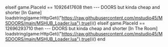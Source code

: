 elseif game.PlaceId == 10926417608 then --- DOORS but kinda cheap and shorter [In Game]
loadstring(game:HttpGet(("https://raw.githubusercontent.com/mstudio45/MSDOORS/main/MSHUB_Loader.lua"),true))()
elseif game.PlaceId == 12696293710 then --- DOORS but kinda cheap and shorter [In The Room]
loadstring(game:HttpGet(("https://raw.githubusercontent.com/mstudio45/MSDOORS/main/MSHUB_Loader.lua"),true))()
end
